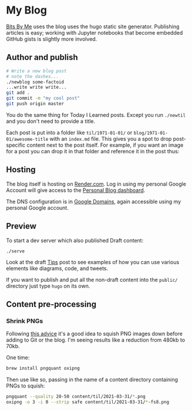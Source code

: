 # My Blog

[Bits By Me](https://bitsby.me) uses the blog uses the hugo static site generator. Publishing articles is easy; working with Jupyter notebooks that become embedded GitHub gists is slightly more involved.

## Author and publish

```bash
# Write a new blog post
# note the dashes...
./newblog some-factoid 
...write write write...
git add .
git commit -m "my cool post"
git push origin master
```

You do the same thing for Today I Learned posts.
Except you run `./newtil` and you don't need to provide a title.

Each post is put into a folder like `til/1971-01-01/` or `blog/1971-01-01/awesome-title` with an `index.md` file. This gives you a spot to drop post-specific content next to the post itself. For example, if you want an image for a post you can drop it in that folder and reference it in the post thus:

## Hosting

The blog itself is hosting on [Render.com](https://render.com).
Log in using my personal Google Account will give access to the [Personal Blog dashboard](https://dashboard.render.com/static/srv-c0bm3gdua9vt7i8g0q80/settings).

The DNS configuration is in [Google Domains](https://domains.google.com/registrar/bitsby.me/dns), again accessible using my personal Google account.

## Preview

To start a dev server which also published Draft content:

```shell
./serve
```

Look at the draft [Tips](http://localhost:1313) post to see examples of how you can use various elements like diagrams, code, and tweets.

If you want to publish and put all the non-draft content into the `public/` directory just type `hugo` on its own.

## Content pre-processing

### Shrink PNGs

Following [this advice](https://til.simonwillison.net/macos/shrinking-pngs-with-pngquant-and-oxipng) it's a good idea to squish PNG images down before adding to Git or the blog.
I'm seeing results like a reduction from 480kb to 70kb.

One time:

```sh
brew install pngquant oxipng
```

Then use like so, passing in the name of a content directory containing PNGs to squish:

```sh
pngquant --quality 20-50 content/til/2021-03-31/*.png
oxipng -o 3 -i 0 --strip safe content/til/2021-03-31/*-fs8.png
```
